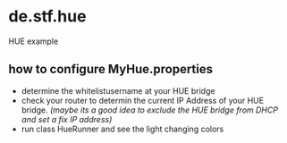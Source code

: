 # de.stf.hue
HUE example

## how to configure MyHue.properties
* determine the whitelistusername at your HUE bridge
* check your router to determin the current IP Address of your HUE bridge. _(maybe its a  good idea to exclude the HUE bridge from DHCP and set a fix IP address)_
* run class HueRunner and see the light changing colors